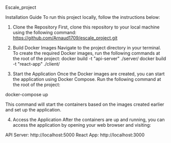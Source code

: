 Escale_project

Installation Guide
To run this project locally, follow the instructions below:

1. Clone the Repository
First, clone this repository to your local machine using the following command:
https://github.com/Arnaud1709/escale_project.git

2. Build Docker Images
Navigate to the project directory in your terminal. To create the required Docker images, run the following commands at the root of the project:
docker build -t "api-server" ./server/
docker build -t "react-app" ./client/

3. Start the Application
Once the Docker images are created, you can start the application using Docker Compose. Run the following command at the root of the project:

docker-compose up

This command will start the containers based on the images created earlier and set up the application.

4. Access the Application
After the containers are up and running, you can access the application by opening your web browser and visiting:

API Server: http://localhost:5000
React App: http://localhost:3000
